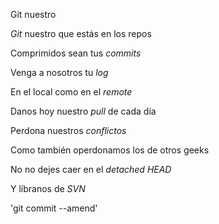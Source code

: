 Git nuestro

*Git* nuestro que estás en los repos 

Comprimidos sean tus *commits*

Venga a nosotros tu *log*

En el local como en el *remote*

Danos hoy nuestro *pull* de cada día

Perdona nuestros *conflictos*

Como también operdonamos los de otros geeks

No no dejes caer en el *detached HEAD*

Y líbranos de *SVN*

'git commit --amend'
